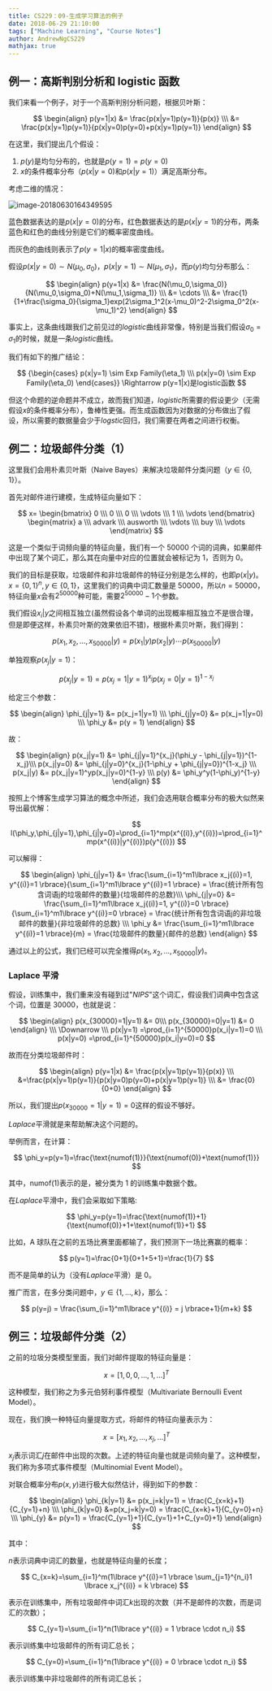 ```yaml
---
title: CS229：09-生成学习算法的例子
date: 2018-06-29 21:10:00
tags: ["Machine Learning", "Course Notes"]
author: AndrewNgCS229
mathjax: true
---
```


## 例一：高斯判别分析和 logistic 函数

我们来看一个例子，对于一个高斯判别分析问题，根据贝叶斯：

$$
\begin{align}
p(y=1|x) &= \frac{p(x|y=1)p(y=1)}{p(x)} \\\
&= \frac{p(x|y=1)p(y=1)}{p(x|y=0)p(y=0)+p(x|y=1)p(y=1)}
\end{align}
$$

在这里，我们提出几个假设：

1. $p(y)$是均匀分布的，也就是$p(y=1)=p(y=0)$
2. $x$的条件概率分布（$p(x|y=0)$和$p(x|y=1)$）满足高斯分布。

考虑二维的情况：

![image-20180630164349595](http://jackie-image.oss-cn-hangzhou.aliyuncs.com/2018-06-30-084350.png)

蓝色数据表达的是$p(x|y=0)$的分布，红色数据表达的是$p(x|y=1)$的分布，两条蓝色和红色的曲线分别是它们的概率密度曲线。

而灰色的曲线则表示了$p(y=1|x)$的概率密度曲线。

假设$p(x|y=0) \sim N(\mu_0, \sigma_0)$，$p(x|y=1) \sim N(\mu_1, \sigma_1)$，而$p(y)$均匀分布那么：

$$
\begin{align}
p(y=1|x) &= \frac{N(\mu_0,\sigma_0)}{N(\mu_0,\sigma_0)+N(\mu_1,\sigma_1)} \\\
&= \cdots \\\
&= \frac{1}{1+\frac{\sigma_0}{\sigma_1}exp(2\sigma_1^2(x-\mu_0)^2-2\sigma_0^2(x-\mu_1)^2}
\end{align}
$$

事实上，这条曲线跟我们之前见过的*logistic*曲线非常像，特别是当我们假设$\sigma_0=\sigma_1$的时候，就是一条*logistic*曲线。

我们有如下的推广结论：

$$
{\begin{cases}
p(x|y=1) \sim Exp Family(\eta_1) \\\
p(x|y=0) \sim Exp Family(\eta_0)
\end{cases}} \Rightarrow p(y=1|x)是logistic函数
$$

但这个命题的逆命题并不成立，故而我们知道，*logistic*所需要的假设更少（无需假设$x$的条件概率分布），鲁棒性更强。而生成函数因为对数据的分布做出了假设，所以需要的数据量会少于*logstic*回归，我们需要在两者之间进行权衡。

## 例二：垃圾邮件分类（1）

这里我们会用朴素贝叶斯（Naive Bayes）来解决垃圾邮件分类问题（$y\in \lbrace 0, 1 \rbrace$）。

首先对邮件进行建模，生成特征向量如下：

$$
x=
\begin{bmatrix}
0 \\\
0 \\\
0 \\\
\vdots \\\
1 \\\
\vdots
\end{bmatrix}
\begin{matrix}
a \\\
advark \\\
ausworth \\\
\vdots \\\
buy \\\
\vdots
\end{matrix}
$$

这是一个类似于词频向量的特征向量，我们有一个 50000 个词的词典，如果邮件中出现了某个词汇，那么其在向量中对应的位置就会被标记为 1，否则为 0。

我们的目标是获取，垃圾邮件和非垃圾邮件的特征分别是怎么样的，也即$p(x|y)$。$x={\lbrace 0, 1 \rbrace}^n, y \in \lbrace 0, 1 \rbrace$，这里我们的词典中词汇数量是 50000，所以$n=50000$，特征向量$x$会有$2^{50000}$种可能，需要$2^{50000}-1$个参数。

我们假设$x_i|y$之间相互独立(虽然假设各个单词的出现概率相互独立不是很合理，但是即便这样，朴素贝叶斯的效果依旧不错)，根据朴素贝叶斯，我们得到：

$$
p(x_1, x_2, \ldots, x_{50000}|y)=p(x_1|y)p(x_2|y) \cdots p(x_{50000}|y)
$$

单独观察$p(x_j|y=1)​$：

$$
p(x_j|y=1) = p(x_j=1|y=1)^{x_j}p(x_j=0|y=1)^{1-x_j}
$$

给定三个参数：

$$
\begin{align}
\phi_{j|y=1} &= p(x_j=1|y=1) \\\
\phi_{j|y=0} &= p(x_j=1|y=0) \\\
\phi_y &= p(y = 1)
\end{align}
$$

故：

$$
\begin{align}
p(x_j|y=1) &= \phi_{j|y=1}^{x_j}(\phi_y - \phi_{j|y=1})^{1-x_j}\\\
p(x_j|y=0) &= \phi_{j|y=0}^{x_j}(1-\phi_y + \phi_{j|y=0})^{1-x_j} \\\
p(x_j|y) &= p(x_j|y=1)^yp(x_j|y=0)^{1-y} \\\
p(y) &= \phi_y^y(1-\phi_y)^{1-y}
\end{align}
$$

按照上个博客生成学习算法的概念中所述，我们会选用联合概率分布的极大似然来导出最优解：

$$
l(\phi_y,\phi_{j|y=1},\phi_{j|y=0}=\prod_{i=1}^mp(x^{(i)},y^{(i)})=\prod_{i=1}^mp(x^{(i)}|y^{(i)})p(y^{(i)})
$$

可以解得：

$$
\begin{align}
\phi_{j|y=1} &= \frac{\sum_{i=1}^m1\lbrace x_j{(i)}=1, y^{(i)}=1 \rbrace}{\sum_{i=1}^m1\lbrace y^{(i)}=1 \rbrace}  = \frac{统计所有包含词语j的垃圾邮件的数量}{垃圾邮件的总数}\\\
\phi_{j|y=0} &= \frac{\sum_{i=1}^m1\lbrace x_j{(i)}=1, y^{(i)}=0 \rbrace}{\sum_{i=1}^m1\lbrace y^{(i)}=0 \rbrace} = \frac{统计所有包含词语j的非垃圾邮件的数量}{非垃圾邮件的总数} \\\
\phi_y &= \frac{\sum_{i=1}^m1\lbrace y^{(i)}=1 \rbrace}{m} = \frac{垃圾邮件的数量}{邮件的总数}
\end{align}
$$

通过以上的公式，我们已经可以完全推得$p(x_1, x_2, \ldots, x_{50000}|y)$。

### Laplace 平滑

假设，训练集中，我们重来没有碰到过"_NIPS_"这个词汇，假设我们词典中包含这个词，位置是 30000，也就是说：

$$
\begin{align}
p(x_{30000}=1|y=1) &= 0\\\
p(x_{30000}=0|y=1) &= 0
\end{align} \\\
\Downarrow \\\
p(x|y=1) =\prod_{i=1}^{50000}p(x_i|y=1)=0 \\\
p(x|y=0) =\prod_{i=1}^{50000}p(x_i|y=0)=0
$$

故而在分类垃圾邮件时：

$$
\begin{align}
p(y=1|x) &= \frac{p(x|y=1)p(y=1)}{p(x)} \\\
&=\frac{p(x|y=1)p(y=1)}{p(x|y=0)p(y=0)+p(x|y=1)p(y=1)} \\\
&= \frac{0}{0+0}
\end{align}
$$

所以，我们提出$p(x_{30000}=1|y=1) = 0$这样的假设不够好。

*Laplace*平滑就是来帮助解决这个问题的。

举例而言，在计算：

$$
\phi_y=p(y=1)=\frac{\text{numof(1)}}{\text{numof(0)}+\text{numof(1)}}
$$

其中，$\text{numof(1)}$表示的是，被分类为 1 的训练集中数据个数。

在*Laplace*平滑中，我们会采取如下策略:

$$
\phi_y=p(y=1)=\frac{\text{numof(1)}+1}{\text{numof(0)}+1+\text{numof(1)}+1}
$$

比如，A 球队在之前的五场比赛里面都输了，我们预测下一场比赛赢的概率：

$$
p(y=1)=\frac{0+1}{0+1+5+1}=\frac{1}{7}
$$

而不是简单的认为（没有*Laplace*平滑）是 0。

推广而言，在多分类问题中，$y\in\lbrace1, \ldots, k \rbrace$，那么：

$$
p(y=j) = \frac{\sum_{i=1}^m1\lbrace y^{(i)} = j \rbrace+1}{m+k}
$$

## 例三：垃圾邮件分类（2）

之前的垃圾分类模型里面，我们对邮件提取的特征向量是：

$$
x=[1,0,0,\ldots,1,\ldots]^T
$$

这种模型，我们称之为多元伯努利事件模型（Multivariate Bernoulli Event Model）。

现在，我们换一种特征向量提取方式，将邮件的特征向量表示为：

$$
x=[x_1,x_2,\ldots,x_j,\ldots]^T
$$

$x_j$表示词汇$j$在邮件中出现的次数。上述的特征向量也就是词频向量了。这种模型，我们称为多项式事件模型（Multinomial Event Model）。

对联合概率分布$p(x,y)$进行极大似然估计，得到如下的参数：

$$
\begin{align}
\phi_{k|y=1} &= p(x_j=k|y=1) = \frac{C_{x=k}+1}{C_{y=1}+n} \\\
\phi_{k|y=0} &=p(x_j=k|y=0) = \frac{C_{x=k}+1}{C_{y=0}+n} \\\
\phi_{y} &= p(y=1) = \frac{C_{y=1}+1}{C_{y=1}+1+C_{y=0}+1}
\end{align}
$$

其中：

$n$表示词典中词汇的数量，也就是特征向量的长度；

$$
C_{x=k}=\sum_{i=1}^m(1\lbrace y^{(i)}=1 \rbrace \sum_{j=1}^{n_i}1 \lbrace x_j^{(i)} = k \rbrace)
$$

表示在训练集中，所有垃圾邮件中词汇$k$出现的次数（并不是邮件的次数，而是词汇的次数）；

$$
C_{y=1}=\sum_{i=1}^n(1\lbrace y^{(i)} = 1 \rbrace \cdot n_i)
$$

表示训练集中垃圾邮件的所有词汇总长；

$$
C_{y=0}=\sum_{i=1}^n(1\lbrace y^{(i)} = 0 \rbrace \cdot n_i)
$$

表示训练集中非垃圾邮件的所有词汇总长；
